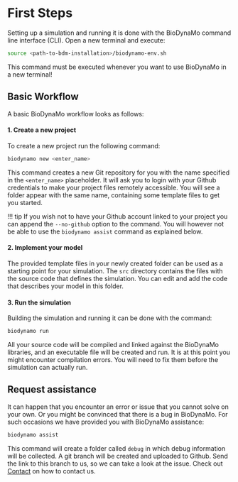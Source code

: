 # First Steps

Setting up a simulation and running it is done with the BioDynaMo command line
interface (CLI). Open a new terminal and execute:

``` sh
source <path-to-bdm-installation>/biodynamo-env.sh
```

This command must be executed whenever you want to use BioDynaMo in a new
terminal!


## Basic Workflow

A basic BioDynaMo workflow looks as follows:

#### 1. Create a new project

To create a new project run the following command:

``` sh
biodynamo new <enter_name>
```

This command creates a new Git repository for you with the name specified
in the `<enter_name>` placeholder. It will ask you to login with your Github
credentials to make your project files remotely accessible. You will see a folder appear with the same
name, containing some template files to get you started.

!!! tip
	If you wish not to have your Github account linked to your project you can
	append the `--no-github` option to the command. You will however not be able
	to use the `biodynamo assist` command as explained below.

#### 2. Implement your model

The provided template files in your newly created folder can be used as a
starting point for your simulation. The `src` directory contains the files with
the source code that defines the simulation. You can edit and add the code that
describes your model in this folder.

#### 3. Run the simulation

Building the simulation and running it can be done with the command:

``` sh
biodynamo run
```

All your source code will be compiled and linked against the BioDynaMo libraries, and an executable file
will be created and run. It is at this point you might encounter compilation errors.
You will need to fix them before the simulation can actually run.


## Request assistance

It can happen that you encounter an error or issue that you cannot solve on your own.
Or you might be convinced that there is a bug in BioDynaMo.
For such occasions we have provided you with BioDynaMo assistance:

``` sh
biodynamo assist
```

This command will create a folder called `debug` in which debug information will be collected.
A git branch will be created and uploaded to Github. Send the link to this branch to us,
so we can take a look at the issue. Check out [Contact](contact.md) on how to contact us.
